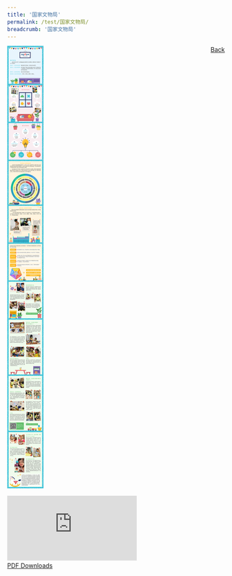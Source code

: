 ```yaml
---
title: '国家文物局'
permalink: /test/国家文物局/
breadcrumb: '国家文物局'
---
```

<a href="/gallery/华文学习展示区-chinese-exhibitions-b/preschool/" style="float:right;">Back</a>
 <img src="/images/AGAPE-Presch-Poster.jpg"> <br/>
<div class="video-container">
  <iframe src="https://www.youtube.com/embed/d6fmLlW8eoE" frameborder="0" allow="accelerometer; autoplay; encrypted-media; gyroscope; picture-in-picture" allowfullscreen></iframe></div>
<a href="/Sharing-Sessions/01-website-exhibitor-template-pdf.pdf" download>PDF Downloads</a>

